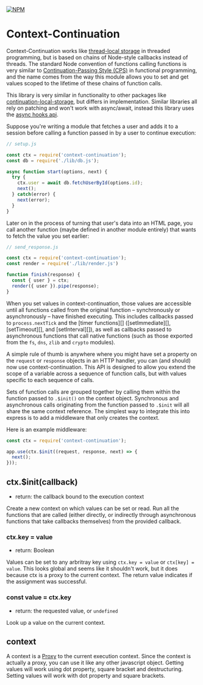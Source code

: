 [![NPM](https://nodei.co/npm/@code-dungeon/context-continuation.png?downloads=true&stars=true)](https://nodei.co/npm/@code-dungeon/context-continuation)

# Context-Continuation

Context-Continuation works like [thread-local storage] in threaded
programming, but is based on chains of Node-style callbacks instead of threads.
The standard Node convention of functions calling functions is very similar to
[Continuation-Passing Style (CPS)] in functional programming,
and the name comes from the way this module allows you to set and get values
scoped to the lifetime of these chains of function calls.

This library is very similar in functionality to other packages like
[continuation-local-storage](https://www.npmjs.com/package/continuation-local-storage),
but differs in implementation. Similar libraries all rely on patching and won't work with async/await,
instead this library uses the [async hooks api](https://nodejs.org/api/async_hooks.html).

Suppose you're writing a module that fetches a user and adds it to a session
before calling a function passed in by a user to continue execution:

```javascript
// setup.js

const ctx = require('context-continuation');
const db = require('./lib/db.js');

async function start(options, next) {
  try {
    ctx.user = await db.fetchUserById(options.id);
    next();
  } catch(error) {
    next(error);
  }
}
```

Later on in the process of turning that user's data into an HTML page, you call
another function (maybe defined in another module entirely) that wants to fetch
the value you set earlier:

```javascript
// send_response.js

const ctx = require('context-continuation');
const render = require('./lib/render.js')

function finish(response) {
  const { user } = ctx;
  render({ user }).pipe(response);
}
```

When you set values in context-continuation, those values are accessible
until all functions called from the original function – synchronously or
asynchronously – have finished executing. This includes callbacks passed to
`process.nextTick` and the [timer functions][] ([setImmediate][],
[setTimeout][], and [setInterval][]), as well as callbacks passed to
asynchronous functions that call native functions (such as those exported from
the `fs`, `dns`, `zlib` and `crypto` modules).

A simple rule of thumb is anywhere where you might have set a property on the
`request` or `response` objects in an HTTP handler, you can (and should) now
use context-continuation. This API is designed to allow you extend the
scope of a variable across a sequence of function calls, but with values
specific to each sequence of calls.

Sets of function calls are grouped together by calling them within the function passed
to `.$init()` on the context object. Synchronous and asynchronous calls originating from
the function passed to `.$init` will all share the same context reference. The simplest
way to integrate this into express is to add a middleware that only creates the context.

Here is an example middleware:
```javascript
const ctx = require('context-continuation');

app.use(ctx.$init((request, response, next) => {
  next();
}));
```

## ctx.$init(callback)

* return: the callback bound to the execution context

Create a new context on which values can be set or read. Run all the functions
that are called (either directly, or indirectly through asynchronous functions
that take callbacks themselves) from the provided callback.

### ctx.key = value

* return: Boolean

Values can be set to any arbritray key using `ctx.key = value` or `ctx[key] = value`.
This looks global and seems like it shouldn't work, but it does because ctx is a proxy
to the current context. The return value indicates if the assignment was successful.

### const value = ctx.key

* return: the requested value, or `undefined`

Look up a value on the current context.

## context

A context is a [Proxy](https://developer.mozilla.org/en-US/docs/Web/JavaScript/Reference/Global_Objects/Proxy) to the
current execution context. Since the context is actually a proxy, you can use it like any other javascript object. Getting values will work using dot property, square bracket and destructuring. Setting values will work with dot property and square brackets.

[thread-local storage]: https://en.wikipedia.org/wiki/Thread-local_storage

[Continuation-Passing Style (CPS)]: https://en.wikipedia.org/wiki/Continuation-passing_style
